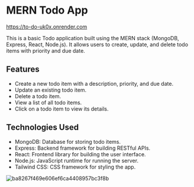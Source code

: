 # MERN Todo App

https://to-do-uk0x.onrender.com

This is a basic Todo application built using the MERN stack (MongoDB, Express, React, Node.js). It allows users to create, update, and delete todo items with priority and due date.

## Features

- Create a new todo item with a description, priority, and due date.
- Update an existing todo item.
- Delete a todo item.
- View a list of all todo items.
- Click on a todo item to view its details.

## Technologies Used

- MongoDB: Database for storing todo items.
- Express: Backend framework for building RESTful APIs.
- React: Frontend library for building the user interface.
- Node.js: JavaScript runtime for running the server.
- Tailwind CSS: CSS framework for styling the app.

![ba8267f469e606ef6ca4408957bc3f8b](https://github.com/sugoiJG/mod3-project2/assets/110348273/16991c1c-279e-4746-9398-845fd5f51586)
